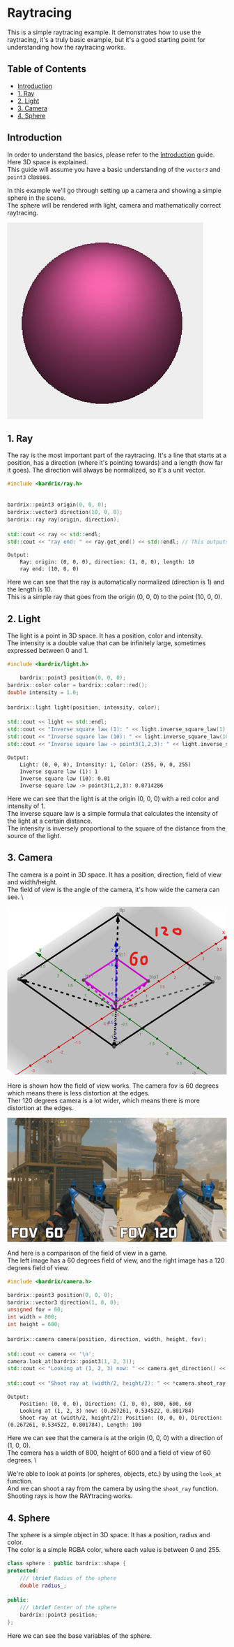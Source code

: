 # Raytracing

This is a simple raytracing example. It demonstrates how to use the raytracing, it's a truly basic example, but it's a
good starting point for understanding how the raytracing works.

## Table of Contents

- [Introduction](#introduction)
- [1. Ray](#ray)
- [2. Light](#ray)
- [3. Camera](#camera)
- [4. Sphere](#sphere)

## Introduction

In order to understand the basics, please refer to the [Introduction](../Introduction/README.md) guide. Here 3D space is
explained. \
This guide will assume you have a basic understanding of the `vector3` and `point3` classes.

In this example we'll go through setting up a camera and showing a simple sphere in the scene. \
The sphere will be rendered with light, camera and mathematically correct raytracing.

![simple_sphere.png](../../Images/simple_sphere.png)

## 1. Ray

The ray is the most important part of the raytracing. It's a line that starts at a position, has a direction (where it's
pointing towards) and a length (how far it goes). The direction will always be normalized, so it's a unit vector.

```cpp
#include <bardrix/ray.h>
```

```cpp

bardrix::point3 origin(0, 0, 0);
bardrix::vector3 direction(10, 0, 0);
bardrix::ray ray(origin, direction);

std::cout << ray << std::endl;
std::cout << "ray end: " << ray.get_end() << std::endl; // This outputs a point3
```

```text
Output:
    Ray: origin: (0, 0, 0), direction: (1, 0, 0), length: 10
    ray end: (10, 0, 0)
```

Here we can see that the ray is automatically normalized (direction is 1) and the length is 10. \
This is a simple ray that goes from the origin (0, 0, 0) to the point (10, 0, 0).

## 2. Light

The light is a point in 3D space. It has a position, color and intensity. \
The intensity is a double value that can be infinitely large, sometimes expressed between 0 and 1.

```cpp
#include <bardrix/light.h>
```

```cpp
    bardrix::point3 position(0, 0, 0);
bardrix::color color = bardrix::color::red();
double intensity = 1.0;

bardrix::light light(position, intensity, color);

std::cout << light << std::endl;
std::cout << "Inverse square law (1): " << light.inverse_square_law(1) << '\n';
std::cout << "Inverse square law (10): " << light.inverse_square_law(10) << '\n';
std::cout << "Inverse square law -> point3(1,2,3): " << light.inverse_square_law(bardrix::point3(1, 2, 3)) << '\n';
```

```text
Output:
    Light: (0, 0, 0), Intensity: 1, Color: (255, 0, 0, 255)
    Inverse square law (1): 1
    Inverse square law (10): 0.01
    Inverse square law -> point3(1,2,3): 0.0714286
```

Here we can see that the light is at the origin (0, 0, 0) with a red color and intensity of 1. \
The inverse square law is a simple formula that calculates the intensity of the light at a certain distance. \
The intensity is inversely proportional to the square of the distance from the source of the light.

## 3. Camera

The camera is a point in 3D space. It has a position, direction, field of view and width/height. \
The field of view is the angle of the camera, it's how wide the camera can see. \

![fov_showcase.png](../../images/fov_showcase.png)

Here is shown how the field of view works. The camera fov is 60 degrees which means there is less distortion at the edges. \
Ther 120 degrees camera is a lot wider, which means there is more distortion at the edges.

![warzone_fov_difference.png](../../images/warzone_fov_difference.png)

And here is a comparison of the field of view in a game. \
The left image has a 60 degrees field of view, and the right image has a 120 degrees field of view.

```cpp
#include <bardrix/camera.h>
```

```cpp
bardrix::point3 position(0, 0, 0);
bardrix::vector3 direction(1, 0, 0);
unsigned fov = 60;
int width = 800;
int height = 600;

bardrix::camera camera(position, direction, width, height, fov);

std::cout << camera << '\n';
camera.look_at(bardrix::point3(1, 2, 3));
std::cout << "Looking at (1, 2, 3) now: " << camera.get_direction() << '\n';

std::cout << "Shoot ray at (width/2, height/2): " << *camera.shoot_ray(width/2, height/2, 100) << '\n';
```

```text
Output:
    Position: (0, 0, 0), Direction: (1, 0, 0), 800, 600, 60
    Looking at (1, 2, 3) now: (0.267261, 0.534522, 0.801784)
    Shoot ray at (width/2, height/2): Position: (0, 0, 0), Direction: (0.267261, 0.534522, 0.801784), Length: 100
```

Here we can see that the camera is at the origin (0, 0, 0) with a direction of (1, 0, 0). \
The camera has a width of 800, height of 600 and a field of view of 60 degrees. \

We're able to look at points (or spheres, objects, etc.) by using the `look_at` function. \
And we can shoot a ray from the camera by using the `shoot_ray` function. Shooting rays is how the RAYtracing works.

## 4. Sphere

The sphere is a simple object in 3D space. It has a position, radius and color. \
The color is a simple RGBA color, where each value is between 0 and 255.

```cpp
class sphere : public bardrix::shape {
protected:
    /// \brief Radius of the sphere
    double radius_;

public:
    /// \brief Center of the sphere
    bardrix::point3 position;
};
```

Here we can see the base variables of the sphere.